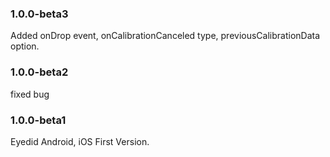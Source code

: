 ### 1.0.0-beta3

Added onDrop event, onCalibrationCanceled type, previousCalibrationData option.

### 1.0.0-beta2

fixed bug

### 1.0.0-beta1

Eyedid Android, iOS First Version.

